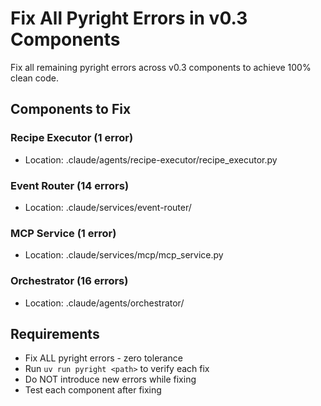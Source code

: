 # Fix All Pyright Errors in v0.3 Components

Fix all remaining pyright errors across v0.3 components to achieve 100% clean code.

## Components to Fix

### Recipe Executor (1 error)
- Location: .claude/agents/recipe-executor/recipe_executor.py

### Event Router (14 errors)
- Location: .claude/services/event-router/

### MCP Service (1 error)
- Location: .claude/services/mcp/mcp_service.py

### Orchestrator (16 errors)
- Location: .claude/agents/orchestrator/

## Requirements
- Fix ALL pyright errors - zero tolerance
- Run `uv run pyright <path>` to verify each fix
- Do NOT introduce new errors while fixing
- Test each component after fixing
